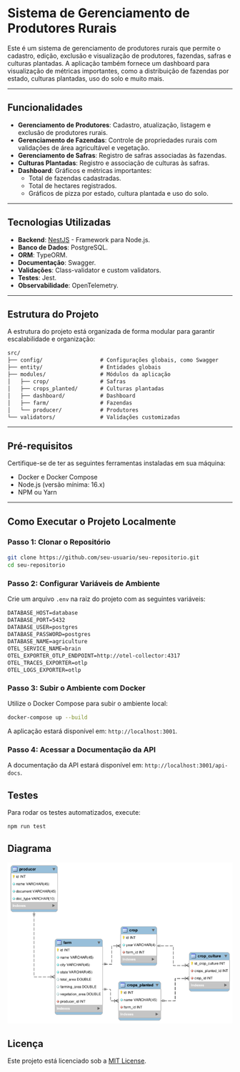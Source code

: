 # Sistema de Gerenciamento de Produtores Rurais

Este é um sistema de gerenciamento de produtores rurais que permite o cadastro, edição, exclusão e visualização de produtores, fazendas, safras e culturas plantadas. A aplicação também fornece um dashboard para visualização de métricas importantes, como a distribuição de fazendas por estado, culturas plantadas, uso do solo e muito mais.

---

## Funcionalidades

- **Gerenciamento de Produtores**: Cadastro, atualização, listagem e exclusão de produtores rurais.
- **Gerenciamento de Fazendas**: Controle de propriedades rurais com validações de área agricultável e vegetação.
- **Gerenciamento de Safras**: Registro de safras associadas às fazendas.
- **Culturas Plantadas**: Registro e associação de culturas às safras.
- **Dashboard**: Gráficos e métricas importantes:
  - Total de fazendas cadastradas.
  - Total de hectares registrados.
  - Gráficos de pizza por estado, cultura plantada e uso do solo.

---

## Tecnologias Utilizadas

- **Backend**: [NestJS](https://nestjs.com/) - Framework para Node.js.
- **Banco de Dados**: PostgreSQL.
- **ORM**: TypeORM.
- **Documentação**: Swagger.
- **Validações**: Class-validator e custom validators.
- **Testes**: Jest.
- **Observabilidade**: OpenTelemetry.

---

## Estrutura do Projeto

A estrutura do projeto está organizada de forma modular para garantir escalabilidade e organização:

```plaintext
src/
├── config/                  # Configurações globais, como Swagger
├── entity/                  # Entidades globais
├── modules/                 # Módulos da aplicação
│   ├── crop/                # Safras
│   ├── crops_planted/       # Culturas plantadas
│   ├── dashboard/           # Dashboard
│   ├── farm/                # Fazendas
│   └── producer/            # Produtores
└── validators/              # Validações customizadas
```

---

## Pré-requisitos

Certifique-se de ter as seguintes ferramentas instaladas em sua máquina:

- Docker e Docker Compose
- Node.js (versão mínima: 16.x)
- NPM ou Yarn

---

## Como Executar o Projeto Localmente

### Passo 1: Clonar o Repositório

```bash
git clone https://github.com/seu-usuario/seu-repositorio.git
cd seu-repositorio
```

### Passo 2: Configurar Variáveis de Ambiente

Crie um arquivo `.env` na raiz do projeto com as seguintes variáveis:

```plaintext
DATABASE_HOST=database
DATABASE_PORT=5432
DATABASE_USER=postgres
DATABASE_PASSWORD=postgres
DATABASE_NAME=agriculture
OTEL_SERVICE_NAME=brain
OTEL_EXPORTER_OTLP_ENDPOINT=http://otel-collector:4317
OTEL_TRACES_EXPORTER=otlp
OTEL_LOGS_EXPORTER=otlp
```

### Passo 3: Subir o Ambiente com Docker

Utilize o Docker Compose para subir o ambiente local:

```bash
docker-compose up --build
```

A aplicação estará disponível em: `http://localhost:3001`.

### Passo 4: Acessar a Documentação da API

A documentação da API estará disponível em: `http://localhost:3001/api-docs`.

## Testes

Para rodar os testes automatizados, execute:

```bash
npm run test
```

## Diagrama

![Diagrama EER](./eer_diagram.png)

## Licença

Este projeto está licenciado sob a [MIT License](https://opensource.org/licenses/MIT).
